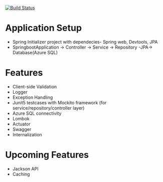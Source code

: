 [![Build Status](https://dev.azure.com/bahrinipun/demo-fullstack/_apis/build/status/springboot-backend?branchName=master)](https://dev.azure.com/bahrinipun/demo-fullstack/_build/latest?definitionId=48&branchName=master)

# Application Setup
- Spring Initializer project with dependecies- Spring web, Devtools, JPA
- SpringbootApplication -> Controller -> Service -> Repository -JPA-> Database(Azure SQL)

# Features
- Client-side Validation
- Logger
- Exception Handling
- Junit5 testcases with Mockito framework (for service/repository/controller layer)
- Azure SQL connectivity
- Lombok
- Actuator
- Swagger 
- Internalization

# Upcoming Features
- Jackson API
- Caching
  
